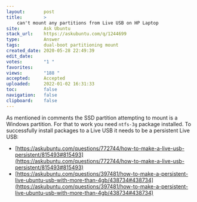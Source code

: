 ```yaml
---
layout:       post
title:        >
    can't mount any partitions from Live USB on HP Laptop
site:         Ask Ubuntu
stack_url:    https://askubuntu.com/q/1244699
type:         Answer
tags:         dual-boot partitioning mount
created_date: 2020-05-28 22:49:39
edit_date:    
votes:        "1 "
favorites:    
views:        "188 "
accepted:     Accepted
uploaded:     2022-01-02 16:31:33
toc:          false
navigation:   false
clipboard:    false
---
```


As mentioned in comments the SSD partition attempting to mount is a Windows partition. For that to work you need `ntfs-3g` package installed. To successfully install packages to a Live USB it needs to be a persistent Live USB:

- [https://askubuntu.com/questions/772744/how-to-make-a-live-usb-persistent/815493#815493](https://askubuntu.com/questions/772744/how-to-make-a-live-usb-persistent/815493#815493)
- [https://askubuntu.com/questions/397481/how-to-make-a-persistent-live-ubuntu-usb-with-more-than-4gb/438734#438734](https://askubuntu.com/questions/397481/how-to-make-a-persistent-live-ubuntu-usb-with-more-than-4gb/438734#438734)
